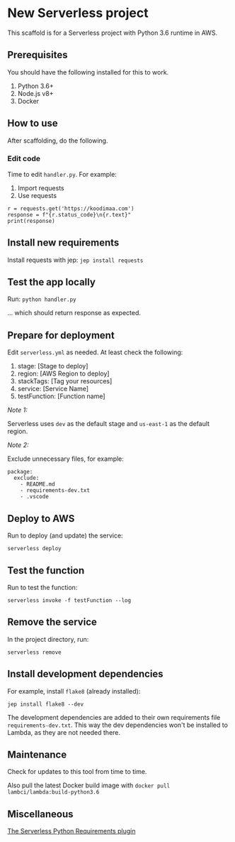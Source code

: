 # New Serverless project

This scaffold is for a Serverless project with Python 3.6 runtime in AWS.

## Prerequisites

You should have the following installed for this to work.

1. Python 3.6+
2. Node.js v8+
3. Docker

## How to use

After scaffolding, do the following.

### Edit code

Time to edit `handler.py`. For example:

1. Import requests
2. Use requests

```
r = requests.get('https://koodimaa.com')
response = f"{r.status_code}\n{r.text}"
print(response)
```

## Install new requirements

Install requests with jep:
`jep install requests`

## Test the app locally

Run:
`python handler.py`

... which should return response as expected.

## Prepare for deployment

Edit `serverless.yml` as needed. At least check the following:

1. stage: [Stage to deploy]
2. region: [AWS Region to deploy]
3. stackTags: [Tag your resources]
4. service: [Service Name]
5. testFunction: [Function name]

*Note 1:*

Serverless uses `dev` as the default stage and `us-east-1` as the default region.

*Note 2:*

Exclude unnecessary files, for example:

```
package:
  exclude:
    - README.md
    - requirements-dev.txt
    - .vscode
```
## Deploy to AWS

Run to deploy (and update) the service:

`serverless deploy`

## Test the function

Run to test the function:

`serverless invoke -f testFunction --log`


## Remove the service

In the project directory, run:

`serverless remove`


## Install development dependencies

For example, install `flake8` (already installed):

`jep install flake8 --dev`

The development dependencies are added to their own requirements file `requirements-dev.txt`. This way the dev dependencies won't be installed to Lambda, as they are not needed there.

## Maintenance

Check for updates to this tool from time to time.

Also pull the latest Docker build image  with
`docker pull lambci/lambda:build-python3.6`

## Miscellaneous

[The Serverless Python Requirements plugin](https://www.npmjs.com/package/serverless-python-requirements)


